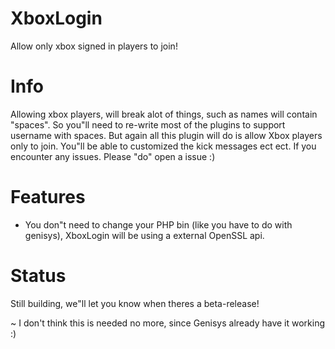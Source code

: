 # XboxLogin
Allow only  xbox signed in players to join!

# Info

Allowing xbox players, will break alot of things, such as names will contain "spaces". So you"ll need to re-write most of the plugins to support username with spaces. But again all this plugin will do is allow Xbox players only to join. You"ll be able to customized the kick messages ect ect. If you encounter any issues. Please "do" open a issue :) 


# Features

- You don"t need to change your PHP bin (like you have to do with genisys), XboxLogin will be using a external OpenSSL api. 

# Status

Still building, we"ll let you know when theres a beta-release!

~ I don't think this is needed no more, since Genisys already have it working :) 
